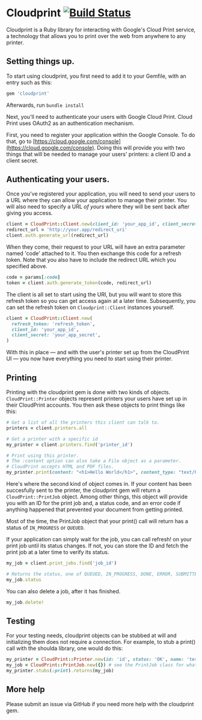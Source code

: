 # Cloudprint [![Build Status](https://travis-ci.org/thegengen/cloudprint.svg?branch=master)](https://travis-ci.org/thegengen/cloudprint)

Cloudprint is a Ruby library for interacting with Google's Cloud Print service, a technology that allows you to print over the web from anywhere to any printer.

## Setting things up.
To start using cloudprint, you first need to add it to your Gemfile, with an entry such as this:

```ruby
gem 'cloudprint'
```

Afterwards, run `bundle install` 

Next, you'll need to authenticate your users with Google Cloud Print. Cloud Print uses OAuth2 as an authentication mechanism.

First, you need to register your application within the Google Console. To do that, go to [https://cloud.google.com/console](https://cloud.google.com/console). Doing this will provide you with two things that will be needed to manage your users' printers: a client ID and a client secret.

## Authenticating your users.
Once you've registered your application, you will need to send your users to a URL where they can allow your application to manage their printer. You will also need to specify a URL *of yours* where they will be sent back after giving you access.

```ruby
client = CloudPrint::Client.new(client_id: 'your_app_id', client_secret: 'your_app_secret')
redirect_url = 'http://your.app/redirect_uri'
client.auth.generate_url(redirect_url)
```

When they come, their request to your URL will have an extra parameter named 'code' attached to it. You then exchange this code for a refresh token. Note that you also have to include the redirect URL which you specified above.

```ruby
code = params[:code]
token = client.auth.generate_token(code, redirect_url)
```

The client is all set to start using the URI, but you will want to store this refresh token so you can get access again at a later time. Subsequently, you can set the refresh token on `Cloudprint::Client` instances yourself.

```ruby
client = CloudPrint::Client.new(
  refresh_token: 'refresh_token',
  client_id: 'your_app_id',
  client_secret: 'your_app_secret',
)
```

With this in place — and with the user's printer set up from the CloudPrint UI — you now have everything you need to start using their printer.

## Printing
Printing with the cloudprint gem is done with two kinds of objects. `CloudPrint::Printer` objects represent printers your users have set up in their CloudPrint accounts. You then ask these objects to print things like this:

```ruby
# Get a list of all the printers this client can talk to.
printers = client.printers.all                      

# Get a printer with a specific id
my_printer = client.printers.find('printer_id')

# Print using this printer.
# The :content option can also take a File object as a parameter. 
# CloudPrint accepts HTML and PDF files.
my_printer.print(content: "<h1>Hello World</h1>", content_type: "text/html")
```

Here's where the second kind of object comes in. If your content has been succesfully sent to the printer, the cloudprint gem will return a `CloudPrint::PrintJob` object. Among other things, this object will provide you with an ID for the print job and, a status code, and an error code if anything happened that prevented your document from getting printed.

Most of the time, the PrintJob object that your print() call will return has a status of `IN_PROGRESS` or `QUEUED`.

If your application can simply wait for the job, you can call refresh! on your print job until its status changes. If not, you can store the ID and fetch the print job at a later time to verify its status.

```ruby
my_job = client.print_jobs.find('job_id')

# Returns the status, one of QUEUED, IN_PROGRESS, DONE, ERROR, SUBMITTED
my_job.status 
```

You can also delete a job, after it has finished.

```ruby
my_job.delete!
```

## Testing
For your testing needs, cloudprint objects can be stubbed at will and initializing them does not require a connection. For example, to stub a print() call with the shoulda library, one would do this:

```ruby
my_printer = CloudPrint::Printer.new(id: 'id', status: 'OK', name: 'test_printer', display_name: 'Test Printer'
my_job = CloudPrint::PrintJob.new({}) # see the PrintJob class for what this hash can hold
my_printer.stubs(:print).returns(my_job)
```

## More help
Please submit an issue via GitHub if you need more help with the cloudprint gem.
